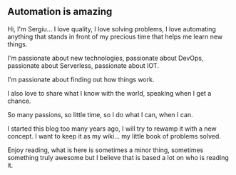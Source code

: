 ## Automation is amazing

Hi, I'm Sergiu... I love quality,
I love solving problems, 
I love automating anything that stands in front of my precious time that helps me learn new things.

I'm passionate about new technologies, 
passionate about DevOps, 
passionate about Serverless, passionate about IOT.

I'm passionate about finding out how things work.

I also love to share what I know with the world, speaking when I get a chance.

So many passions, so little time, so I do what I can, when I can.


I started this blog too many years ago, I will try to rewamp it with a new concept. 
I want to keep it as my wiki... my little book of problems solved.

Enjoy reading, what is here is sometimes a minor thing, sometimes something truly awesome but I believe that is based a lot on who is reading it.



